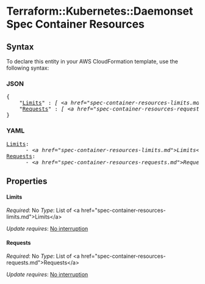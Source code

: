 # Terraform::Kubernetes::Daemonset Spec Container Resources

## Syntax

To declare this entity in your AWS CloudFormation template, use the following syntax:

### JSON

<pre>
{
    "<a href="#limits" title="Limits">Limits</a>" : <i>[ &lt;a href=&#34;spec-container-resources-limits.md&#34;&gt;Limits&lt;/a&gt;, ... ]</i>,
    "<a href="#requests" title="Requests">Requests</a>" : <i>[ &lt;a href=&#34;spec-container-resources-requests.md&#34;&gt;Requests&lt;/a&gt;, ... ]</i>
}
</pre>

### YAML

<pre>
<a href="#limits" title="Limits">Limits</a>: <i>
      - &lt;a href=&#34;spec-container-resources-limits.md&#34;&gt;Limits&lt;/a&gt;</i>
<a href="#requests" title="Requests">Requests</a>: <i>
      - &lt;a href=&#34;spec-container-resources-requests.md&#34;&gt;Requests&lt;/a&gt;</i>
</pre>

## Properties

#### Limits

_Required_: No
_Type_: List of &lt;a href=&#34;spec-container-resources-limits.md&#34;&gt;Limits&lt;/a&gt;

_Update requires_: [No interruption](https://docs.aws.amazon.com/AWSCloudFormation/latest/UserGuide/using-cfn-updating-stacks-update-behaviors.html#update-no-interrupt)

#### Requests

_Required_: No
_Type_: List of &lt;a href=&#34;spec-container-resources-requests.md&#34;&gt;Requests&lt;/a&gt;

_Update requires_: [No interruption](https://docs.aws.amazon.com/AWSCloudFormation/latest/UserGuide/using-cfn-updating-stacks-update-behaviors.html#update-no-interrupt)

